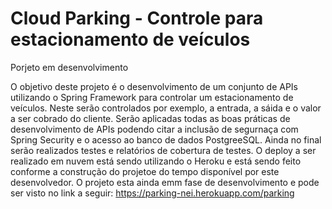 # Cloud Parking - Controle para estacionamento de veículos

Porjeto em desenvolvimento

O objetivo deste projeto é o desenvolvimento de um conjunto de APIs utilizando o Spring Framework para controlar um estacionamento de veículos. Neste serão controlados por exemplo, a entrada, a sáida e o valor a ser cobrado do cliente. Serão aplicadas todas as boas práticas de desenvolvimento de APIs podendo citar a inclusão de segurnaça com Spring Security e o acesso ao banco de dados PostgreeSQL. Ainda no final serão realizados testes e relatórios de cobertura de testes. O deploy a ser realizado em nuvem está sendo utilizando o Heroku e está sendo feito conforme a  construção do projetoe do tempo disponível por este desenvolvedor.
 O projeto esta ainda emm fase de desenvolvimento e pode ser visto no link a seguir: https://parking-nei.herokuapp.com/parking
